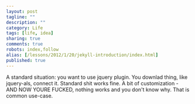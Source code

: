 ```yaml
---
layout: post
tagline: ""
description: ""
category: Life
tags: [life, idea]
sharing: true
comments: true
robots: index,follow
alias: [/lessons/2012/1/20/jekyll-introduction/index.html]
published: true
---
```


A standard situation: you want to use jquery plugin. You downlad thing, like jquery-als, connect it. Standard shit works fine. A bit of customization - AND NOW YOURE FUCKED, nothing works and you don't know why. That is common use-case.